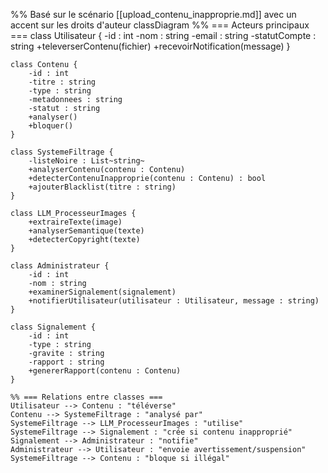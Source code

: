 %% Basé sur le scénario [[upload_contenu_inapproprie.md]] avec un accent sur les droits d'auteur
classDiagram
    %% === Acteurs principaux ===
    class Utilisateur {
        -id : int
        -nom : string
        -email : string
        -statutCompte : string
        +televerserContenu(fichier)
        +recevoirNotification(message)
    }

    class Contenu {
        -id : int
        -titre : string
        -type : string
        -metadonnees : string
        -statut : string
        +analyser()
        +bloquer()
    }

    class SystemeFiltrage {
        -listeNoire : List~string~
        +analyserContenu(contenu : Contenu)
        +detecterContenuInapproprie(contenu : Contenu) : bool
        +ajouterBlacklist(titre : string)
    }

    class LLM_ProcesseurImages {
        +extraireTexte(image)
        +analyserSemantique(texte)
        +detecterCopyright(texte)
    }

    class Administrateur {
        -id : int
        -nom : string
        +examinerSignalement(signalement)
        +notifierUtilisateur(utilisateur : Utilisateur, message : string)
    }

    class Signalement {
        -id : int
        -type : string
        -gravite : string
        -rapport : string
        +genererRapport(contenu : Contenu)
    }

    %% === Relations entre classes ===
    Utilisateur --> Contenu : "téléverse"
    Contenu --> SystemeFiltrage : "analysé par"
    SystemeFiltrage --> LLM_ProcesseurImages : "utilise"
    SystemeFiltrage --> Signalement : "crée si contenu inapproprié"
    Signalement --> Administrateur : "notifie"
    Administrateur --> Utilisateur : "envoie avertissement/suspension"
    SystemeFiltrage --> Contenu : "bloque si illégal"
